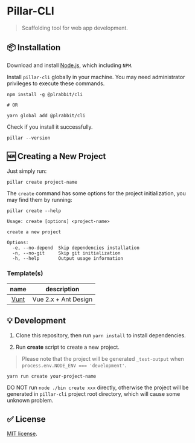 # Pillar-CLI

> Scaffolding tool for web app development.

## 📦 Installation

Download and install [Node.js](https://nodejs.org/), which including ```NPM```.

Install ```pillar-cli``` globally in your machine. You may need administrator privileges to execute these commands.
```shell script
npm install -g @plrabbit/cli

# OR

yarn global add @plrabbit/cli
```

Check if you install it successfully.
```shell script
pillar --version
```

## 🆕 Creating a New Project

Just simply run:
```shell script
pillar create project-name
```

The ```create``` command has some options for the project initialization, you may find them by running:
```shell script
pillar create --help
```
```
Usage: create [options] <project-name>

create a new project

Options:
  -e, --no-depend  Skip dependencies installation
  -n, --no-git     Skip git initialization
  -h, --help       Output usage information
```

### Template(s)
name|description
:---:|:---:|
[Vunt](https://github.com/plrabbit/vunt)| Vue 2.x + Ant Design

## ‍💡 Development

1. Clone this repository, then run ```yarn install``` to install dependencies.

2. Run **create** script to create a new project.

> Please note that the project will be generated ```_test-output``` when ```process.env.NODE_ENV === 'development'```.

```shell script
yarn run create your-project-name
```

DO NOT run ```node ./bin create xxx``` directly, otherwise the project will be generated in ```pillar-cli``` project root directory, which will cause some unknown problem.

## ✅ License

[MIT license](./LICENSE).
